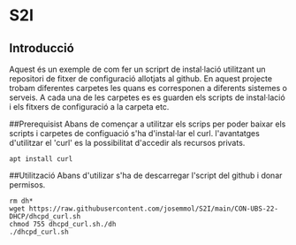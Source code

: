 # S2I
## Introducció
Aquest és un exemple de com fer un scriprt de instal·lació utilitzant un repositori de fitxer de configuració allotjats al github.
En aquest projecte trobam diferentes carpetes les quans es corresponen a diferents sistemes o serveis.
A cada una de les carpetes es es guarden els scripts de instal·lació i els fitxers de configuració a la carpeta etc.

##Prerequisist
Abans de començar a utilitzar els scrips per poder baixar els scripts i carpetes de configuació s'ha d'instal·lar el curl. l'avantatges d'utilitzar el 'curl'  es la possibilitat d'accedir als recursos privats.
```
apt install curl
```

##Utilització
Abans d'utilizar s'ha de descarregar l'script del github i donar permisos.

```
rm dh*
wget https://raw.githubusercontent.com/josemmol/S2I/main/CON-UBS-22-DHCP/dhcpd_curl.sh
chmod 755 dhcpd_curl.sh./dh	
./dhcpd_curl.sh 
```
